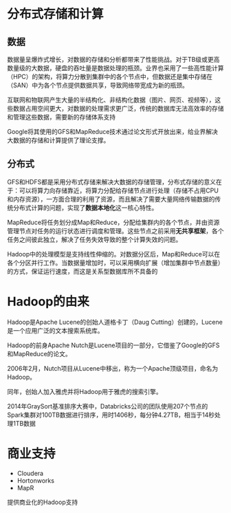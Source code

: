 # 分布式存储和计算

## 数据

数据量呈爆炸式增长，对数据的存储和分析都带来了性能挑战。对于TB级或更高数量级的大数据，硬盘的吞吐量是数据处理的瓶颈。业界也采用了一些高性能计算（HPC）的架构，将算力分散到集群中的各个节点中，但数据还是集中存储在（SAN）中为各个节点提供数据共享，导致网络带宽成为新的瓶颈。

互联网和物联网产生大量的半结构化、非结构化数据（图片、网页、视频等），这些数据占用空间更大，对数据的处理需求更广泛，传统的数据库无法高效率的存储和管理这些数据，需要新的存储体系支持

Google将其使用的GFS和MapReduce技术通过论文形式开放出来，给业界解决大数据的存储和计算提供了理论支撑。

## 分布式

GFS和HDFS都是采用分布式存储来解决大数据的存储管理，分布式存储的意义在于：可以将算力向存储靠近，将算力分配给存储节点进行处理（存储不占用CPU和内存资源），一方面合理的利用了资源，而且解决了需要大量网络传输数据的传统分布式计算的问题，实现了**数据本地化**这一核心特性。

MapReduce将任务划分成Map和Reduce，分配给集群内的各个节点，并由资源管理节点对任务的运行状态进行调度和管理。这些节点之前采用**无共享框架**，各个任务之间彼此独立，解决了任务失效导致的整个计算失效的问题。

Hadoop中的处理模型是支持线性伸缩的。对数据分区后，Map和Reduce可以在各个分区并行工作。当数据量增加时，可以采用横向扩展（增加集群中节点数量）的方式，保证运行速度，而这是关系型数据库所不具备的

# Hadoop的由来

Hadoop是Apache Lucene的创始人道格卡丁（Daug Cutting）创建的，Lucene是一个应用广泛的文本搜索系统库。

Hadoop的前身Apache Nutch是Lucene项目的一部分，它借鉴了Google的GFS和MapReduce的论文。

2006年2月，Nutch项目从Lucene中移出，称为一个Apache顶级项目，命名为Hadoop。

同年，创始人加入雅虎并将Hadoop用于雅虎的搜索引擎。

2014年GraySort基准排序大赛中，Databricks公司的团队使用207个节点的Spark集群对100TB数据进行排序，用时1406秒，每分钟4.27TB，相当于14秒处理1TB数据

# 商业支持

- Cloudera
- Hortonworks
- MapR

提供商业化的Hadoop支持


